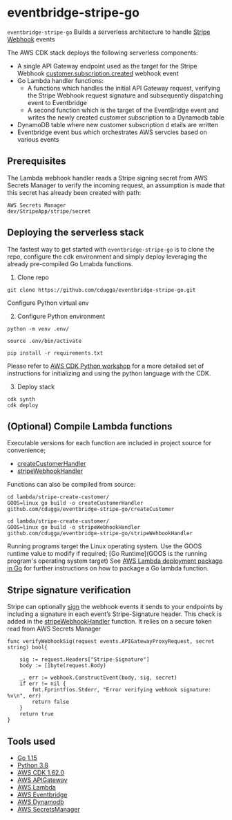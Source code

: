 # eventbridge-stripe-go 

`eventbridge-stripe-go` Builds a serverless architecture to handle [Stripe Webhook](https://stripe.com/docs/api/webhook_endpoints) events 

The AWS CDK stack deploys the following serverless components:
* A single API Gateway endpoint used as the target for the Stripe Webhook [customer.subscription.created](https://stripe.com/docs/api/events/types#event_types-customer.subscription.created) webhook event
* Go Lambda handler functions:
	* A functions which handles the initial API Gateway request, verifying the Stripe Webhook request signature and subsequently dispatching event to Eventbridge 
	* A second function which is the target of the EventBridge event and writes the newly created customer subscription to a Dynamodb table
* DynamoDB table where new customer subscription d
etails are written
* Eventbridge event bus which orchestrates AWS servcies based on various events

## Prerequisites
The Lambda webhook handler reads a Stripe signing secret from AWS Secrets Manager to verify the incoming request, an assumption is made that this secret has already been created with path: 
```
AWS Secrets Manager
dev/StripeApp/stripe/secret
```
## Deploying the serverless stack

The fastest way to get started with `eventbridge-stripe-go` is to clone the repo, configure the cdk environment and simply deploy leveraging the already pre-compiled Go Lmabda functions. 

1. Clone repo
```
git clone https://github.com/cdugga/eventbridge-stripe-go.git
```

Configure Python virtual env

2. Configure Python environment
```
python -m venv .env/

source .env/bin/activate

pip install -r requirements.txt
```
Please refer to [AWS CDK Python workshop](https://cdkworkshop.com/30-python/20-create-project/200-virtualenv.html) for a more detailed set of instructions for initializing and using the python language with the CDK.  

3. Deploy stack

```
cdk synth
cdk deploy
```

## (Optional) Compile Lambda functions

Executable versions for each function are included in project source for convenience;
* [createCustomerHandler](https://github.com/cdugga/eventbridge-stripe-go/tree/master/lambda/stripe-create-customer)
* [stripeWebhookHandler](https://github.com/cdugga/eventbridge-stripe-go/tree/master/lambda/stripe-webhook-handler)

Functions can also be compiled from source:

```
cd lambda/stripe-create-customer/
GOOS=linux go build -o createCustomerHandler github.com/cdugga/eventbridge-stripe-go/createCustomer

cd lambda/stripe-create-customer/
GOOS=linux go build -o stripeWebhookHandler github.com/cdugga/eventbridge-stripe-go/stripeWehbookHandler
```
Running programs target the Linux operating system. Use the GOOS runtime value to modify if required; [Go Runtime](GOOS is the running program's operating system target)
See [AWS Lambda deployment package in Go](https://docs.aws.amazon.com/lambda/latest/dg/golang-package.html) for further instructions on how to package a Go lambda function. 

## Stripe signature verification
Stripe can optionally [sign](https://stripe.com/docs/webhooks/signatures) the webhook events it sends to your endpoints by including a signature in each event’s Stripe-Signature header. This check is added in the [stripeWebhookHandler](https://github.com/cdugga/eventbridge-stripe-go/tree/master/lambda/stripe-webhook-handler) function. It relies on a secure token read from AWS Secrets Manager

```
func verifyWebhookSig(request events.APIGatewayProxyRequest, secret string) bool{

	sig := request.Headers["Stripe-Signature"]
	body := []byte(request.Body)

	_, err := webhook.ConstructEvent(body, sig,	secret)
	if err != nil {
		fmt.Fprintf(os.Stderr, "Error verifying webhook signature: %v\n", err)
		return false
	}
	return true
}
```

## Tools used
* [Go 1.15](https://golang.org/)
* [Python 3.8](https://www.python.org/)
* [AWS CDK 1.62.0](https://github.com/aws/aws-cdk)
* [AWS APIGateway](https://aws.amazon.com/api-gateway/)
* [AWS Lambda](https://aws.amazon.com/lambda/)
* [AWS Eventbridge](https://aws.amazon.com/eventbridge/)
* [AWS Dynamodb](https://aws.amazon.com/dynamodb/)
* [AWS SecretsManager](https://aws.amazon.com/secrets-manager/)
